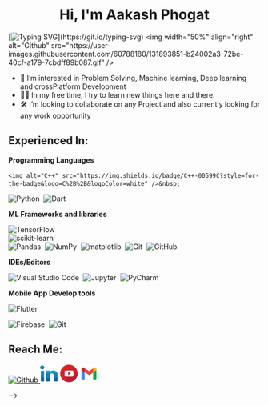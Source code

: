 <h4 align="center"> 
  
<h1 align="center">Hi, I'm Aakash Phogat </h1>
  
<!--   <img src="images/octo.gif" width="100px" height="100px"></img> <br><br> -->
  
[![Typing SVG](http://readme-typing-svg.herokuapp.com?color=F71E11&lines=Just+a+codderrr%2C+love+problemSolving...)](https://git.io/typing-svg)
  <img width="50%" align="right" alt="Github" src="https://user-images.githubusercontent.com/60788180/131893851-b24002a3-72be-40cf-a179-7cbdff89b087.gif" />


<!-- - 👋 Hi, I’m Aakash Phogat! -->
- 👀 I’m interested in Problem Solving, Machine learning, Deep learning and crossPlatform Development
- 👩‍🍳 In my free time, I try to learn new things here and there.
- 🛠 I’m looking to collaborate on any Project and also currently looking for any work opportunity






## Experienced In:

__Programming Languages__
<!-- https://img.shields.io/badge/-c++-black?logo=c%2B%2B&style=social -->
<!--   <img alt="C++" src="https://img.shields.io/badge/C++-00599C?style=flat-square&logo=C%2B%2B&logoColor=white" />&nbsp; -->
    <img alt="C++" src="https://img.shields.io/badge/C++-00599C?style=for-the-badge&logo=C%2B%2B&logoColor=white" />&nbsp;
<!--   <img alt="Dart" src="https://img.shields.io/badge/C++-%2314354C.svg?style=for-the-badge&logo=C++&logoColor=white" />&nbsp;
<!--     <img alt="C++" src="https://img.shields.io/badge/C++-00599C?style=flat-square&logo=C%2B%2B&logoColor=white" />&nbsp; --> 
  
<img alt="Python" src="https://img.shields.io/badge/python-%2314354C.svg?style=for-the-badge&logo=python&logoColor=white" />&nbsp;
<img alt="Dart" src="https://img.shields.io/badge/Dart-%2314354C.svg?style=for-the-badge&logo=Dart&logoColor=white" />&nbsp;
  
<!-- <img alt="Kotlin" src="https://img.shields.io/badge/Kotlin-%2314354C.svg?style=for-the-badge&logo=Kotlin&logoColor=white" />&nbsp; -->

__ML Frameworks and libraries__

<img alt="TensorFlow" src="https://img.shields.io/badge/TensorFlow-%23FF6F00.svg?style=for-the-badge&logo=TensorFlow&logoColor=white" />&nbsp;  
<img alt="scikit-learn" src="https://img.shields.io/badge/scikitlearn-%23FF6F00.svg?style=for-the-badge&logo=scikit-learn&logoColor=white" />&nbsp;  
<img alt="Pandas" src="https://img.shields.io/badge/pandas-%23150458.svg?style=for-the-badge&logo=pandas&logoColor=white" />&nbsp; 
<img alt="NumPy" src="https://img.shields.io/badge/numpy-%23013243.svg?style=for-the-badge&logo=numpy&logoColor=white" />&nbsp;
<img alt="matplotlib" src="https://img.shields.io/badge/Matplotlib-%23013243.svg?style=for-the-badge&logo=matplotlib&logoColor=white" />&nbsp;
<img alt="Git" src="https://img.shields.io/badge/git-%23F05033.svg?style=for-the-badge&logo=git&logoColor=white" />&nbsp; 
<img alt="GitHub" src="https://img.shields.io/badge/github-%23121011.svg?style=for-the-badge&logo=github&logoColor=white" />&nbsp;

__IDEs/Editors__

<img alt="Visual Studio Code" src="https://img.shields.io/badge/VisualStudioCode-0078d7.svg?style=for-the-badge&logo=visual-studio-code&logoColor=white" />&nbsp; 
<img alt="Jupyter" src="https://img.shields.io/badge/Jupyter-%23F37626.svg?style=for-the-badge&logo=Jupyter&logoColor=white" />&nbsp;
<img alt="PyCharm" src="https://img.shields.io/badge/pycharm-143?style=for-the-badge&logo=pycharm&logoColor=black&color=black&labelColor=green" />&nbsp;

__Mobile App Develop tools__

<img alt="Flutter" src="https://img.shields.io/badge/flutter-%23150458.svg?style=for-the-badge&logo=flutter&logoColor=white" />&nbsp; 
<!-- <img alt="Kotlin" src="https://img.shields.io/badge/kotlin-%23013243.svg?style=for-the-badge&logo=Kotlin&logoColor=white" />&nbsp; -->
<img alt="Firebase" src="https://img.shields.io/badge/Firebase-%23013243.svg?style=for-the-badge&logo=firebase&logoColor=white" />&nbsp;
<img alt="Git" src="https://img.shields.io/badge/git-%23F05033.svg?style=for-the-badge&logo=git&logoColor=white" />&nbsp; 

## Reach Me:

<p align="start">
    <a href="https://github.com/Aakash007-ai" target="_blank">
        <img src="https://img.shields.io/badge/-Github-000?logo=github&style=for-the-badge&logoColor=white&color=black" alt="Github" />
    </a>
     <a href="https://www.linkedin.com/in/aakashphogat/" class="pics"><img src="images/linkedin.svg" height="36vh"></a>
   <a href="https://www.youtube.com/channel/UC2JZOdP_4Yi8v9oDWP6nH_g/featured" class="pics"><img src="images/youtube.svg" height="36vh"></a>
     <a href="https://mail.google.com/mail/?view=cm&fs=1&tf=1&to=aakashphogat16@gmail.com" class="pics"><img src="images/gmail (1).svg" height="36vh"></a>
<!--     <a href="https://twitter.com/ArizArmeidi" target="_blank">
        <img src="https://img.shields.io/badge/-Twitter-2CA5E0?logo=twitter&style=for-the-badge&logoColor=white&color=black" alt="Twitter" />
    </a> 
</p>

<!-- 
## Connect with me:</h3>
<p align="left">
<div class="footer" id="top3">
  <center> 
   <a href="https://www.linkedin.com/in/harshchhabra" class="pics"><img src="images/linkedin.svg" height="36vh"></a>
   <a href="https://www.youtube.com/c/Codefloworg" class="pics"><img src="images/youtube.svg" height="36vh"></a>
     <a href="https://mail.google.com/mail/?view=cm&fs=1&tf=1&to=chhabraharsh37@gmail.com" class="pics"><img src="images/gmail (1).svg" height="36vh"></a>
  
  </div>
</p> -->



<!-- ### Hi there 👋
<!--
**Aakash007-ai/Aakash007-ai** is a ✨ _special_ ✨ repository because its `README.md` (this file) appears on your GitHub profile.

Here are some ideas to get you started:

- 🔭 I’m currently working on ...
- 🌱 I’m currently learning ...
- 👯 I’m looking to collaborate on ...
- 🤔 I’m looking for help with ...
- 💬 Ask me about ...
- 📫 How to reach me: ...
- 😄 Pronouns: ...
- ⚡ Fun fact: ...
-->
 -->
